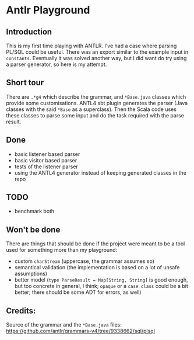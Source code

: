 # Antlr Playground

## Introduction
This is my first time playing with ANTLR. I've had a case where parsing PL/SQL could be
useful. There was an export similar to the example input in `constants`. Eventually
it was solved another way, but I did want do try using a parser generator, so here
is my attempt.

## Short tour
There are `.*g4` which describe the grammar, and `*Base.java` classes which provide some customisations.
ANTL4 sbt plugin generates the parser (Java classes with the said `*Base` as a superclass). Then the Scala
code uses these classes to parse some input and do the task required with the parse result.

## Done
- basic listener based parser
- basic visitor based parser
- tests of the listener parser
- using the ANTL4 generator instead of keeping generated classes in the repo

## TODO
- benchmark both

## Won't be done
There are things that should be done if the project were meant to be a tool used
for something more than my playground:
- custom `charStream` (uppercase, the grammar assumes so)
- semantical validation (the implementation is based on a lot of unsafe assumptions)
- better model (`type ParseResult = Map[String, String]` is good enough, but too concrete in general, I think; `opaque` or a `case class` could be a bit better;
there should be some ADT for errors, as well)

## Credits:
Source of the grammar and the `*Base.java` files: https://github.com/antlr/grammars-v4/tree/9338662/sql/plsql
